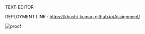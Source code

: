 TEXT-EDITOR

DEPLOYMENT LINK :
https://khushi-kumari.github.io/Assignment/

![proof](https://user-images.githubusercontent.com/87301585/154840771-74afbf16-6b3b-41ab-8b29-2461fccefce3.png)
